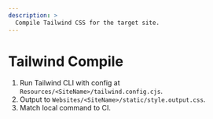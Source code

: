 ```yaml
---
description: >
  Compile Tailwind CSS for the target site.
---
```


# Tailwind Compile
1. Run Tailwind CLI with config at `Resources/<SiteName>/tailwind.config.cjs`.
2. Output to `Websites/<SiteName>/static/style.output.css`.
3. Match local command to CI.
